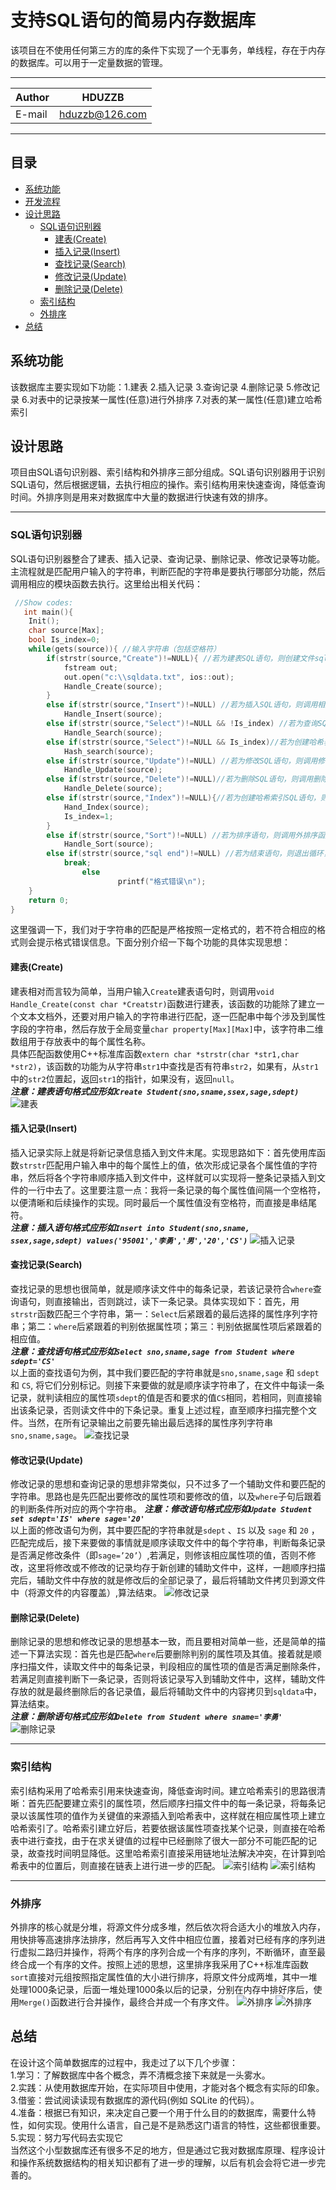 支持SQL语句的简易内存数据库
===========================
该项目在不使用任何第三方的库的条件下实现了一个无事务，单线程，存在于内存的数据库。可以用于一定量数据的管理。

****
	
|Author|HDUZZB|
|---|---
|E-mail|hduzzb@126.com


****
## 目录
* [系统功能](#系统功能)
* [开发流程](#开发流程)
* [设计思路](#设计思路)
    * [SQL语句识别器](#SQL语句识别器)
        *  [建表(Create)](#建表(Create))
        *  [插入记录(Insert)](#插入记录(Insert))
        *  [查找记录(Search)](#查找记录(Search))
        *  [修改记录(Update)](#修改记录(Update))
        *  [删除记录(Delete)](#删除记录(Delete))
    * [索引结构](#索引结构)
    * [外排序](#外排序)
* [总结](#总结)

系统功能
-----------
该数据库主要实现如下功能：1.建表 2.插入记录 3.查询记录 4.删除记录 5.修改记录 6.对表中的记录按某一属性(任意)进行外排序 7.对表的某一属性(任意)建立哈希索引

设计思路
-----------
项目由SQL语句识别器、索引结构和外排序三部分组成。SQL语句识别器用于识别SQL语句，然后根据逻辑，去执行相应的操作。索引结构用来快速查询，降低查询时间。外排序则是用来对数据库中大量的数据进行快速有效的排序。

***

### SQL语句识别器
SQL语句识别器整合了建表、插入记录、查询记录、删除记录、修改记录等功能。主流程就是匹配用户输入的字符串，判断匹配的字符串是要执行哪部分功能，然后调用相应的模块函数去执行。这里给出相关代码：
```cpp
 //Show codes:
   int main(){
	Init();
	char source[Max];
	bool Is_index=0;
	while(gets(source)){ //输入字符串（包括空格符）
		if(strstr(source,"Create")!=NULL){ //若为建表SQL语句，则创建文件sqldata，并调用相关的处理函数
			fstream out;
			out.open("c:\\sqldata.txt", ios::out);
			Handle_Create(source);
		}
		else if(strstr(source,"Insert")!=NULL) //若为插入SQL语句，则调用相应的插入处理函数
			Handle_Insert(source);
		else if(strstr(source,"Select")!=NULL && !Is_index) //若为查询SQL语句，则调用相关的查询处理函数
			Handle_Search(source);
		else if(strstr(source,"Select")!=NULL && Is_index)//若为创建哈希表后的查询语句，则调用哈希查询处理函数
			Hash_search(source);
		else if(strstr(source,"Update")!=NULL) //若为修改SQL语句，则调用修改处理函数
			Handle_Update(source);
		else if(strstr(source,"Delete")!=NULL)//若为删除SQL语句，则调用删除处理函数
			Handle_Delete(source);
		else if(strstr(source,"Index")!=NULL){//若为创建哈希索引SQL语句，则调用相关处理函数
			Hand_Index(source);
			Is_index=1;
		}
		else if(strstr(source,"Sort")!=NULL) //若为排序语句，则调用外排序函数
			Handle_Sort(source);
		else if(strstr(source,"sql end")!=NULL) //若为结束语句，则退出循环，结束程序
			break;
                else
                        printf("格式错误\n");
	}
	return 0;
}		

```
这里强调一下，我们对于字符串的匹配是严格按照一定格式的，若不符合相应的格式则会提示格式错误信息。下面分别介绍一下每个功能的具体实现思想：

#### 建表(Create)
建表相对而言较为简单，当用户输入`Create`建表语句时，则调用`void Handle_Create(const char *Creatstr)`函数进行建表，该函数的功能除了建立一个文本文档外，还要对用户输入的字符串进行匹配，逐一匹配串中每个涉及到属性字段的字符串，然后存放于全局变量`char property[Max][Max]`中，该字符串二维数组用于存放表中的每个属性名称。  
具体匹配函数使用C++标准库函数`extern char *strstr(char *str1,char *str2)`，该函数的功能为从字符串`str1`中查找是否有符串`str2`，如果有，从`str1`中的`str2`位置起，返回`str1`的指针，如果没有，返回`null`。  
***注意：建表语句格式应形如`Create Student(sno,sname,ssex,sage,sdept)`***
![建表](https://github.com/HDUZZB/EasySQL-DB/blob/master/image/1.jpg)

#### 插入记录(Insert)
插入记录实际上就是将新记录信息插入到文件末尾。实现思路如下：首先使用库函数`strstr`匹配用户输入串中的每个属性上的值，依次形成记录各个属性值的字符串，然后将各个字符串顺序插入到文件中，这样就可以实现将一整条记录插入到文件的一行中去了。这里要注意一点：我将一条记录的每个属性值间隔一个空格符，以便清晰和后续操作的实现。同时最后一个属性值没有空格符，而直接是串结尾符。  
***注意：插入语句格式应形如`Insert into Student(sno,sname, ssex,sage,sdept) values('95001','李勇','男','20','CS')`***
![插入记录](https://github.com/HDUZZB/EasySQL-DB/blob/master/image/2.jpg)

#### 查找记录(Search)
查找记录的思想也很简单，就是顺序读文件中的每条记录，若该记录符合`where`查询语句，则直接输出，否则跳过，读下一条记录。具体实现如下：首先，用`strstr`函数匹配三个字符串，第一：`Select`后紧跟着的最后选择的属性序列字符串；第二：`where`后紧跟着的判别依据属性项；第三：判别依据属性项后紧跟着的相应值。  
***注意：查找语句格式应形如`Select sno,sname,sage from Student where sdept='CS'`***  
以上面的查找语句为例，其中我们要匹配的字符串就是`sno,sname,sage` 和 `sdept` 和 `CS`, 将它们分别标记。则接下来要做的就是顺序读字符串了，在文件中每读一条记录，就判读相应的属性项`sdept`的值是否和要求的值`CS`相同，若相同，则直接输出该条记录，否则读文件中的下条记录。重复上述过程，直至顺序扫描完整个文件。当然，在所有记录输出之前要先输出最后选择的属性序列字符串`sno,sname,sage`。
![查找记录](https://github.com/HDUZZB/EasySQL-DB/blob/master/image/3.jpg)

#### 修改记录(Update)
修改记录的思想和查询记录的思想非常类似，只不过多了一个辅助文件和要匹配的字符串。思路也是先匹配出要修改的属性项和要修改的值，以及`where`子句后跟着的判断条件所对应的两个字符串。
***注意：修改语句格式应形如`Update Student set sdept='IS' where sage='20'`***  
以上面的修改语句为例，其中要匹配的字符串就是`sdept` 、`IS` 以及 `sage` 和 `20` ，匹配完成后，接下来要做的事情就是顺序读取文件中的每个字符串，判断每条记录是否满足修改条件（即`sage=’20’`）,若满足，则修该相应属性项的值，否则不修改，这里将修改或不修改的记录均存于新创建的辅助文件中，这样，一趟顺序扫描完后，辅助文件中存放的就是修改后的全部记录了，最后将辅助文件拷贝到源文件中（将源文件的内容覆盖）,算法结束。
![修改记录](https://github.com/HDUZZB/EasySQL-DB/blob/master/image/4.jpg)

#### 删除记录(Delete)
删除记录的思想和修改记录的思想基本一致，而且要相对简单一些，还是简单的描述一下算法实现：首先也是匹配`where`后要删除判别的属性项及其值。接着就是顺序扫描文件，读取文件中的每条记录，判段相应的属性项的值是否满足删除条件，若满足则直接判断下一条记录，否则将该记录写入到辅助文件中，这样，辅助文件存放的就是最终删除后的各记录值，最后将辅助文件中的内容拷贝到`sqldata`中，算法结束。  
***注意：删除语句格式应形如`Delete from Student where sname='李勇'`***
![删除记录](https://github.com/HDUZZB/EasySQL-DB/blob/master/image/5.jpg)

***

### 索引结构
索引结构采用了哈希索引用来快速查询，降低查询时间。建立哈希索引的思路很清晰：首先匹配要建立索引的属性项，然后顺序扫描文件中的每一条记录，将每条记录以该属性项的值作为关键值的来源插入到哈希表中，这样就在相应属性项上建立哈希索引了。哈希索引建立好后，若要依据该属性项查找某个记录，则直接在哈希表中进行查找，由于在求关键值的过程中已经删除了很大一部分不可能匹配的记录，故查找时间明显降低。这里哈希索引直接采用链地址法解决冲突，在计算到哈希表中的位置后，则直接在链表上进行进一步的匹配。
![索引结构](https://github.com/HDUZZB/EasySQL-DB/blob/master/image/6.jpg)
![索引结构](https://github.com/HDUZZB/EasySQL-DB/blob/master/image/7.jpg)

***

### 外排序
外排序的核心就是分堆，将源文件分成多堆，然后依次将合适大小的堆放入内存，用快排等高速排序法排序，然后再写入文件中相应位置，接着对已经有序的序列进行虚拟二路归并操作，将两个有序的序列合成一个有序的序列，不断循环，直至最终合成一个有序的文件。按照上述的思想，这里排序我采用了C++标准库函数`sort`直接对元组按照指定属性值的大小进行排序，将原文件分成两堆，其中一堆处理1000条记录，后面一堆处理1000条以后的记录，分别在内存中排好序后，使用`Merge()`函数进行合并操作，最终合并成一个有序文件。
![外排序](https://github.com/HDUZZB/EasySQL-DB/blob/master/image/8.jpg)
![外排序](https://github.com/HDUZZB/EasySQL-DB/blob/master/image/9.jpg)

总结
-----------
在设计这个简单数据库的过程中，我走过了以下几个步骤：  
1.学习：了解数据库中各个概念，弄不清概念接下来就是一头雾水。  
2.实践：从使用数据库开始，在实际项目中使用，才能对各个概念有实际的印象。  
3.借鉴：尝试阅读读现有数据库的源代码(例如 SQLite 的代码）。  
4.准备：根据已有知识，来决定自己要一个用于什么目的的数据库，需要什么特性，如何实现。使用什么语言，自己是不是熟悉这门语言的特性，这些都很重要。  
5.实现：努力写代码去实现它  
当然这个小型数据库还有很多不足的地方，但是通过它我对数据库原理、程序设计和操作系统数据结构的相关知识都有了进一步的理解，以后有机会会将它进一步完善的。
